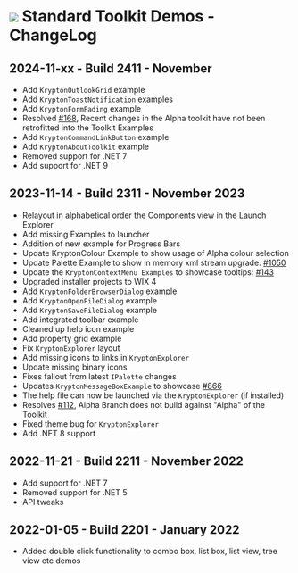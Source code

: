 # <img src="https://github.com/Krypton-Suite/Standard-Toolkit-Demos/blob/master/Krypton.png?raw=true"> Standard Toolkit Demos - ChangeLog

## 2024-11-xx - Build 2411 - November 
* Add `KryptonOutlookGrid` example
* Add `KryptonToastNotification` examples
* Add `KryptonFormFading` example
* Resolved [#168](https://github.com/Krypton-Suite/Standard-Toolkit-Demos/issues/168), Recent changes in the Alpha toolkit have not been retrofitted into the Toolkit Examples
* Add `KryptonCommandLinkButton` example
* Add `KryptonAboutToolkit` example
* Removed support for .NET 7
* Add support for .NET 9

## 2023-11-14 - Build 2311 - November 2023
* Relayout in alphabetical order the Components view in the Launch Explorer
* Add missing Examples to launcher
* Addition of new example for Progress Bars
* Update KryptonColour Example to show usage of Alpha colour selection
* Update Palette Example to show in memory xml stream upgrade: [#1050](https://github.com/Krypton-Suite/Standard-Toolkit/issues/1050)
* Update the `KryptonContextMenu Examples` to showcase tooltips: [#143](https://github.com/Krypton-Suite/Standard-Toolkit-Demos/issues/143)
* Upgraded installer projects to WIX 4
* Add `KryptonFolderBrowserDialog` example
* Add `KryptonOpenFileDialog` example
* Add `KryptonSaveFileDialog` example
* Add integrated toolbar example
* Cleaned up help icon example
* Add property grid example
* Fix `KryptonExplorer` layout
* Add missing icons to links in `KryptonExplorer`
* Update missing binary icons
* Fixes fallout from latest `IPalette` changes
* Updates `KryptonMessageBoxExample` to showcase [#866](https://github.com/Krypton-Suite/Standard-Toolkit/issues/866)
* The help file can now be launched via the `KryptonExplorer` (if installed)
* Resolves [#112](https://github.com/Krypton-Suite/Standard-Toolkit-Demos/issues/112), Alpha Branch does not build against "Alpha" of the Toolkit
* Fixed theme bug for `KryptonExplorer`
* Add .NET 8 support

## 2022-11-21 - Build 2211 - November 2022
* Add support for .NET 7
* Removed support for .NET 5
* API tweaks

## 2022-01-05 - Build 2201 - January 2022
* Added double click functionality to combo box, list box, list view, tree view etc demos